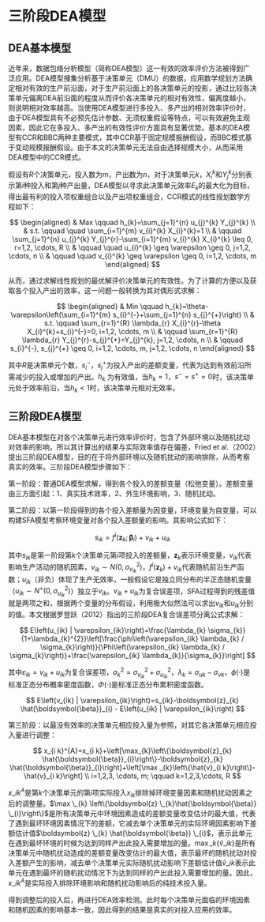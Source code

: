 # 三阶段DEA模型

## DEA基本模型

近年来，数据包络分析模型（简称DEA模型）这一有效的效率评价方法被得到广泛应用。DEA模型搜集分析基于决策单元（DMU）的数据，应用数学规划方法确定相对有效的生产前沿面，对于生产前沿面上的各决策单元的投影，通过比较各决策单元偏离DEA前沿面的程度从而评价各决策单元的相对有效性，偏离度越小，则说明相对效率越高。当使用DEA模型进行多投入、多产出的相对效率评价时，由于DEA模型具有不必预先估计参数、无须权重假设等特点，可以有效避免主观因素，因此它在多投入、多产出的有效性评价方面具有显著优势。基本的DEA模型有CCR和BBC两种主要模式，其中CCR基于固定规模报酬假设，而BBC模式基于变动规模报酬假设。由于本文的决策单元无法自由选择规模大小，从而采用DEA模型中的CCR模式。

假设有$R$个决策单元，投入数为$m$，产出数为$n$，对于决策单元$k$，$X_i^k$和$Y_j^k$分别表示第$i$种投入和第$j$种产出量，DEA模型以寻求此决策单元效率$E_k$的最大化为目标，得出最有利的投入项权重组合以及产出项权重组合，CCR模式的线性规划数学方程如下：

$$
        \begin{aligned}
             & Max \qquad h_{k}=\sum_{j=1}^{n} u_{j}^{k} Y_{j}^{k}                                                   \\
             & s.t. \qquad \quad \sum_{i=1}^{m} v_{i}^{k} X_{i}^{k}=1                                                \\
             & \qquad \sum_{j=1}^{n} u_{j}^{k} Y_{j}^{r}-\sum_{i=1}^{m} v_{i}^{k} X_{i}^{k} \leq 0, r=1,2, \cdots, R \\
             & \qquad \quad u_{i}^{k} \geq \varepsilon \geq 0, j=1,2, \cdots, n                                      \\
             & \qquad \quad v_{i}^{k} \geq \varepsilon \geq 0, i=1,2, \cdots, m
        \end{aligned}
$$

从而，通过求解线性规划的最优解评价决策单元的有效性。为了计算的方便以及获取各个投入产出的效率，这一问题一般转换为其对偶形式求解：

$$
        \begin{aligned}
             & Min \qquad h_{k}=\theta-\varepsilon\left(\sum_{i=1}^{m} s_{i}^{-}+\sum_{j=1}^{n} s_{j}^{+}\right) \\
             & s.t. \qquad \sum_{r=1}^{R} \lambda_{r} X_{i}^{r}-\theta X_{i}^{k}+s_{i}^{-}=0, i=1,2, \cdots, m   \\
             & \qquad \sum_{r=1}^{R} \lambda_{r} Y_{j}^{r}-s_{j}^{+}=Y_{j}^{k}, j=1,2, \cdots, n                 \\
             & \qquad s_{i}^{-}, s_{j}^{+} \geq 0, i=1,2, \cdots, m, j=1,2, \cdots, n
        \end{aligned}
$$

其中$R$是决策单元个数，$s_i^-$，$s_j^+$为投入产出的差额变量，代表为达到有效前沿所需减少的投入或增加的产出。$h_k$ 为有效值，当$h_k=1$，$s^-=s^+=0$时，该决策单元处于效率前沿，当$h_k<1$时，该决策单元相对无效率。

## 三阶段DEA模型

DEA基本模型在对各个决策单元进行效率评价时，包含了外部环境以及随机扰动对效率的影响，所以其计算出的结果与实际效率值存在偏差，Fried et al.（2002）提出三阶段DEA模型，目的在于将外部环境以及随机扰动的影响排除，从而考察真实的效率。三阶段DEA模型步骤如下：

第一阶段：普通DEA模型求解，得到各个投入的差额变量（松弛变量）。差额变量由三方面引起：1、真实技术效率，2、外生环境影响，3、随机扰动。

第二阶段：以第一阶段得到的各个投入差额量为因变量，环境变量为自变量，可以构建SFA模型考察环境变量对各个投入差额量的影响。其影响公式如下：

$$
    s_{ik}=f^{i}(\boldsymbol{z}_{k}; \boldsymbol{\beta}_{i}) + v_{ik} + u_{ik}
$$

其中$s_{ik}$是第一阶段第$k$个决策单元第$i$项投入的差额量，$\boldsymbol{z}_{k}$表示环境变量，$v_{ik}$代表影响生产活动的随机因素，$v_{ik} \sim N(0, \sigma_{v_{ik}}^{2})$，$f^{i}(\boldsymbol{z}_{k}) + v_{ik}$代表随机前沿生产函数；$u_{ik}$（非负）体现了生产无效率，一般假设它是独立同分布的半正态随机变量（$u_{ik} \sim N^{+}(0, \sigma_{u_{ik}}^{2})$）独立于$v_{ik}$。$v_{ik} + u_{ik}$为复合误差项，SFA过程得到的残差值就是两项之和，根据两个变量的分布假设，利用极大似然法可以求出$v_{ik}$和$u_{ik}$分别的值。本文根据罗登跃（2012）指出的三阶段DEA复合误差项分离公式求解：

$$
E\left(u_{ik} | \varepsilon_{ik}\right)=\frac{\lambda_{k} \sigma_{k}}{1+\lambda_{k}^{2}}\left[\frac{\phi\left(\varepsilon_{ik} \lambda_{k} / \sigma_{k}\right)}{\Phi\left(\varepsilon_{ik} \lambda_{k} / \sigma_{k}\right)}+\frac{\varepsilon_{ik} \lambda_{k}}{\sigma_{k}}\right]
$$

其中$\varepsilon_{ik}=v_{ik}+u_{ik}$为复合误差项，$\sigma_{k}^{2}=\sigma_{v_{ik}}^{2} + \sigma_{u_{ik}}^{2}$，$\lambda_{k}=\sigma_{uk}-\sigma_{vk}$，$\phi(\cdot)$是标准正态分布概率密度函数，$\Phi(\cdot)$是标准正态分布累积密度函数。

$$
E\left(v_{ik} | \varepsilon_{ik}\right)=s_{ik}-\boldsymbol{z}_{k} \hat{\boldsymbol{\beta}}_{i} - E\left(u_{ik} | \varepsilon_{ik}\right)
$$

第三阶段：以最没有效率的决策单元相应投入量为参照，对其它各决策单元相应投入量进行调整：

$$
        x_{i k}^{A}=x_{i k}+\left[\max_{k}\left\{\boldsymbol{z}_{k} \hat{\boldsymbol{\beta}}_{i}\right\}-\boldsymbol{z}_{k} \hat{\boldsymbol{\beta}}_{i}\right]+\left[\max _{k}\left\{\hat{v}_{i k}\right\}-\hat{v}_{i k}\right] \\
        i=1,2,3, \cdots, m; \qquad k=1,2,3,\cdots, R
$$

$x\_{i k}^{A}$是第$k$个决策单元的第$i$项实际投入$x_{i k}$排除掉环境变量因素和随机扰动因素之后的调整量。$\max \_{k} \left\{\boldsymbol{z} \_{k}\hat{\boldsymbol{\beta}} \_{i}\right\}$是所有决策单元中环境因素造成的差额变量改变估计的最大值，代表了遇到最坏环境因素情况下的差额，它减去单个决策单元的实际环境因素影响下差额估计值$\boldsymbol{z} \_{k} \hat{\boldsymbol{\beta}} \_{i}$，表示此单元在遇到最坏环境的时候为达到同样产出此投入需要增加的量。$\max \_{k}\left\{\hat{v} \_{i k}\right\}$是所有决策单元中随机扰动造成的差额变量改变估计的最大值，表示最坏的随机扰动对投入差额产生的影响，减去单个决策单元实际随机扰动影响下差额估计值$\hat{v} \_{i k}$表示此单元在遇到最坏的随机扰动情况下为达到同样的产出此投入需要增加的量。因此，$x \_{i k}^{A}$是实际投入排除环境影响和随机扰动影响后的纯技术投入量。

得到调整后的投入后，再进行DEA效率检测。此时每个决策单元面临的环境因素和随机因素的影响基本一致，因此得到的结果是真实的对投入应用的效率。